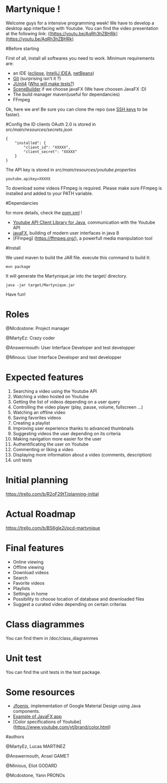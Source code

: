Martynique !
===================


Welcome guys for a intensive programming week! We have to develop a desktop app interfacing with Youtube.
You can find the video presentation at the following link: ([https://youtu.be/AqRh3hZBHRk](https://youtu.be/AqRh3hZBHRk)


#Before starting

First of all, install all softwares you need to work. Minimum requirements are:
 - an IDE ([eclipse](https://eclipse.org/downloads/), [IntelliJ IDEA](https://www.jetbrains.com/idea/), [netBeans](https://netbeans.org/downloads/))
 - [Git](https://git-scm.com/downloads) (surprising isn't it ?)
 - [JUnit4](http://junit.org/junit4/) ([Who will make tests?](http://www.commitstrip.com/shop/45-thickbox_default/affiche-tester-c-est-douter.jpg))
 - [SceneBuilder](http://gluonhq.com/labs/scene-builder/) if we choose javaFX (We have choosen JavaFX :D)
 - The build manager maven(useful for dependancies)
 - FFmpeg


Ok, here we are! Be sure you can clone the repo (use [SSH keys](https://help.github.com/articles/generating-an-ssh-key/) to be faster).

#Config
the ID clients OAuth 2.0 is stored in *src/main/resources/secrets.json*

	{
		"installed": {
			"client_id": "XXXXX",
		    "client_secret": "XXXXX"
		}
	}

The API key is stored in *src/main/resources/youtube.properties*
	
	youtube.apikey=XXXXX
	
To download some videos FFmpeg is required. Please make sure FFmpeg is installed and added to your PATH variable.

#Dependancies

for more details, check the [pom.xml](https://github.com/TELECOMNancy/pcd-2016-martynique/blob/master/pom.xml) !

- [Youtube API Client Library for Java](https://developers.google.com/api-client-library/java/), communication with the Youtube API
- [javaFX](http://docs.oracle.com/javase/8/javase-clienttechnologies.htm), building of modern user interfaces in java 8
- [FFmpeg] (https://ffmpeg.org/), a powerfull media manipulation tool


#Install

We used maven to build the JAR file.  execute this command to build it:

	mvn package


It will generate the Martynique.jar into the target/ directory.

	java -jar target/Martynique.jar

Have fun!


# Roles

@Mcdostone: Project manager

@MartyEz: Crazy coder

@Answermouth: User Interface Developer and test developper

@Minous: User Interface Developer and test developper

# Expected features


1. Searching a video using the Youtube API
2. Watching a video hosted on Youtube
3. Getting the list of videos depending on a user query
4. Controlling the video player (play, pause, volume, fullscreen ...)
5. Watching an offline video
6. Saving favorites videos
7. Creating a playlist
8. Improving user experience thanks to advanced thumbnails
9. Suggesting videos the user depending on its criteria
10. Making navigation more easier for the user
11. Authentificating the user on Youtube
12. Commenting or liking  a video
13. Displaying more information about a video (comments, description)
14. unit tests


# Initial planning

https://trello.com/b/R2oF29tT/planning-initial


# Actual Roadmap

https://trello.com/b/BS6gIe2i/pcd-martynique

# Final features
- Online viewing
- Offline viewing
- Download videos
- Search
- Favorite videos
- Playlists
- Settings in home
- Possibility to choose location of database and downloaded files
- Suggest a curated video depending on certain criterias

# Class diagrammes

You can find them in /doc/class_diagrammes

# Unit test

You can find the unit tests in the test package.


# Some resources
 - [Jfoenix](http://www.jfoenix.com/),  implementation of Google Material Design using Java components.
 - [Example of JavaFX app](https://github.com/Mcdostone/sort-my-photos)
 - [Color specifications of Youtube] (https://www.youtube.com/yt/brand/color.html)

#authors

@MartyEz, Lucas MARTINEZ

@Answermouth, Ansel GAMET

@Minious, Eliot GODARD

@Mcdostone, Yann PRONOs


